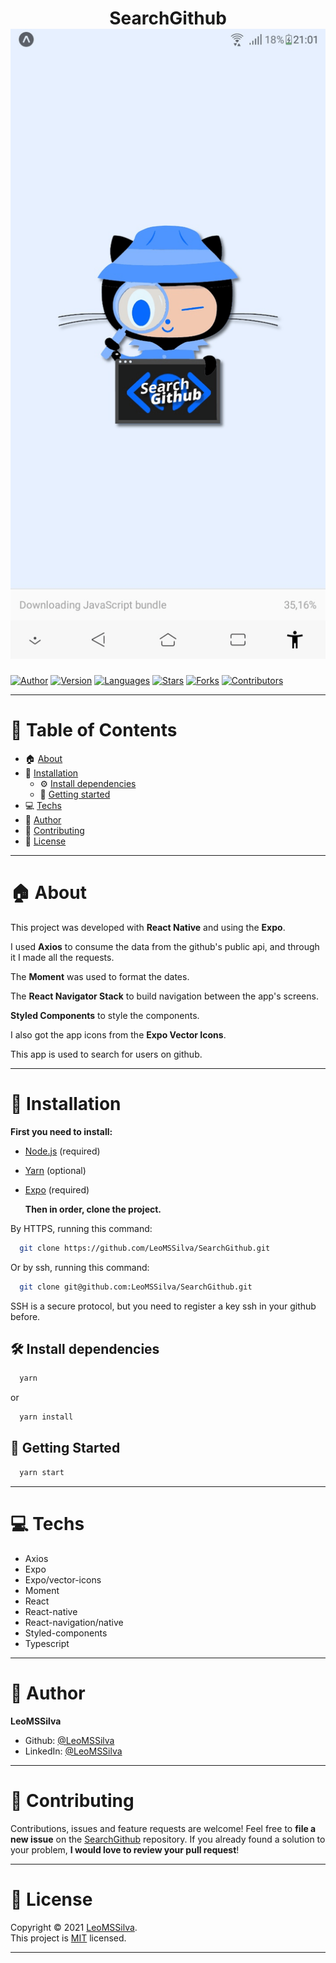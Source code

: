 <h1 align="center">SearchGithub
	<br/>
	<img src="./SearchGithub.gif">
	<br/>
</h1>

[![Author](https://img.shields.io/badge/author-LeoMSSilva-blue?style=flat-square)](https://github.com/LeoMSSilva)
[![Version](https://img.shields.io/badge/version-1.0.0-blue.svg?cacheSeconds=2592000)](https://github.com/LeoMSSilva)
[![Languages](https://img.shields.io/github/languages/count/LeoMSSilva/SearchGithub?color=blue&style=flat-square)](#)
[![Stars](https://img.shields.io/github/stars/LeoMSSilva/SearchGithub?color=blue&style=flat-square)](https://github.com/LeoMSSilva/SearchGithub/stargazers)
[![Forks](https://img.shields.io/github/forks/LeoMSSilva/SearchGithub?color=blue&style=flat-square)](https://github.com/LeoMSSilva/SearchGithub/network/members)
[![Contributors](https://img.shields.io/github/contributors/LeoMSSilva/SearchGithub?color=blue&style=flat-square)](https://github.com/LeoMSSilva/SearchGithub/graphs/contributors)

---

# :pushpin: Table of Contents

- :house: [About](#house-about)
- :dart: [Installation](#dart-installation)
  - :gear: [Install dependencies](#hammer_and_wrench-install-dependencies)
  - :rocket: [Getting started](#rocket-getting-started)
- :computer: [Techs](#computer-techs)
- :bust_in_silhouette: [Author](#bust_in_silhouette-author)
- :handshake: [Contributing](#handshake-contributing)
- :scroll: [License](#scroll-license)

---

# :house: About

This project was developed with **React Native** and using the **Expo**.

I used **Axios** to consume the data from the github's public api, and through it I made all the requests.

The **Moment** was used to format the dates.

The **React Navigator Stack** to build navigation between the app's screens.

**Styled Components** to style the components.

I also got the app icons from the **Expo Vector Icons**.

This app is used to search for users on github.

---

# :dart: Installation

**First you need to install:**

- [Node.js](https://pt-br.nodejs.org/) (required)
- [Yarn](https://yarnpkg.com/) (optional)
- [Expo](https://expo.io/) (required)

  **Then in order, clone the project.**

By HTTPS, running this command:

```bash
  git clone https://github.com/LeoMSSilva/SearchGithub.git
```

Or by ssh, running this command:

```bash
  git clone git@github.com:LeoMSSilva/SearchGithub.git
```

SSH is a secure protocol, but you need to register a key ssh in your github before.

## :hammer_and_wrench: Install dependencies

```bash
  yarn
```

or

```bash
  yarn install
```

## :rocket: Getting Started

```bash
  yarn start
```

---

# :computer: Techs

- Axios
- Expo
- Expo/vector-icons
- Moment
- React
- React-native
- React-navigation/native
- Styled-components
- Typescript

---

# :bust_in_silhouette: Author

**LeoMSSilva**

- Github: [@LeoMSSilva](https://github.com/LeoMSSilva)
- LinkedIn: [@LeoMSSilva](https://linkedin.com/in/LeoMSSilva)

---

# :handshake: Contributing

Contributions, issues and feature requests are welcome! Feel free to **file a new issue** on the [SearchGithub](https://github.com/LeoMSSilva/SearchGithub/issues) repository. If you already found a solution to your problem, **I would love to review your pull request**!

---

# :scroll: License

Copyright :copyright: 2021 [LeoMSSilva](https://github.com/LeoMSSilva).
<br/>
This project is [MIT](https://github.com/LeoMSSilva/SearchGithub/blob/main/LICENSE) licensed.

---
